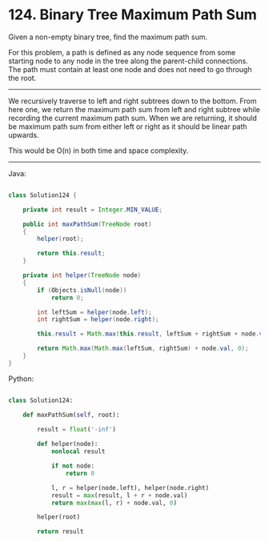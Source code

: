 # 124. Binary Tree Maximum Path Sum

Given a non-empty binary tree, find the maximum path sum.

For this problem, a path is defined as any node sequence from some starting
node to any node in the tree along the parent-child connections. The path must
contain at least one node and does not need to go through the root.

---

We recursively traverse to left and right subtrees down to the bottom. From
here one, we return the maximum path sum from left and right subtree while
recording the current maximum path sum. When we are returning, it should be
maximum path sum from either left or right as it should be linear path upwards.

This would be O(n) in both time and space complexity.

---

Java:

```java

class Solution124 {

    private int result = Integer.MIN_VALUE;

    public int maxPathSum(TreeNode root)
    {
        helper(root);

        return this.result;
    }

    private int helper(TreeNode node)
    {
        if (Objects.isNull(node))
            return 0;

        int leftSum = helper(node.left);
        int rightSum = helper(node.right);

        this.result = Math.max(this.result, leftSum + rightSum + node.val);

        return Math.max(Math.max(leftSum, rightSum) + node.val, 0);
    }
}

```

Python:

```python

class Solution124:

    def maxPathSum(self, root):
        
        result = float('-inf')

        def helper(node):
            nonlocal result

            if not node:
                return 0

            l, r = helper(node.left), helper(node.right)
            result = max(result, l + r + node.val)
            return max(max(l, r) + node.val, 0)

        helper(root)

        return result
```
